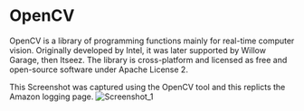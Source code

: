 # OpenCV
OpenCV is a library of programming functions mainly for real-time computer vision. Originally developed by Intel, it was later supported by Willow Garage, then Itseez. 
The library is cross-platform and licensed as free and open-source software under Apache License 2.

This Screenshot was captured using the OpenCV tool and this replicts the Amazon logging page.
![Screenshot_1](https://user-images.githubusercontent.com/126926206/224080522-d9932810-2f3d-4513-b7d7-d8ef225d23d9.jpg)
